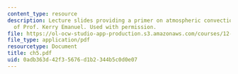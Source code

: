 ```yaml
---
content_type: resource
description: Lecture slides providing a primer on atmospheric convection, courtesy
  of Prof. Kerry Emanuel. Used with permission.
file: https://ol-ocw-studio-app-production.s3.amazonaws.com/courses/12-820-turbulence-in-the-ocean-and-atmosphere-spring-2006/0adb363d42f35676d1b2344b5c0d0e07_ch5.pdf
file_type: application/pdf
resourcetype: Document
title: ch5.pdf
uid: 0adb363d-42f3-5676-d1b2-344b5c0d0e07
---
```

